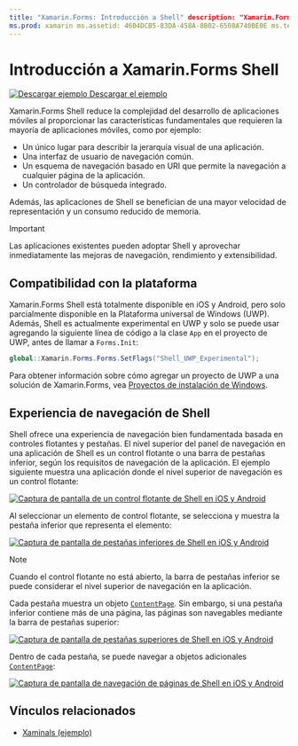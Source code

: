 ```yaml
---
title: "Xamarin.Forms: Introducción a Shell" description: "Xamarin.Forms: Shell proporciona las características fundamentales que necesitan la mayoría de las aplicaciones, como una experiencia de usuario común de navegación, un esquema de navegación basado en URI y un controlador de búsqueda integrado."
ms.prod: xamarin ms.assetid: 4604DCB5-83DA-458A-8B02-6508A740BE0E ms.technology: xamarin-forms author: davidbritch ms.author: dabritch ms.date: 09/20/2019 no-loc: [Xamarin.Forms, Xamarin.Essentials]
---
```


# <a name="xamarinforms-shell-introduction"></a>Introducción a Xamarin.Forms Shell

[![Descargar ejemplo](~/media/shared/download.png) Descargar el ejemplo](https://docs.microsoft.com/samples/xamarin/xamarin-forms-samples/userinterface-xaminals/)

Xamarin.Forms Shell reduce la complejidad del desarrollo de aplicaciones móviles al proporcionar las características fundamentales que requieren la mayoría de aplicaciones móviles, como por ejemplo:

- Un único lugar para describir la jerarquía visual de una aplicación.
- Una interfaz de usuario de navegación común.
- Un esquema de navegación basado en URI que permite la navegación a cualquier página de la aplicación.
- Un controlador de búsqueda integrado.

Además, las aplicaciones de Shell se benefician de una mayor velocidad de representación y un consumo reducido de memoria.

> [!IMPORTANT]
> Las aplicaciones existentes pueden adoptar Shell y aprovechar inmediatamente las mejoras de navegación, rendimiento y extensibilidad.

## <a name="platform-support"></a>Compatibilidad con la plataforma

Xamarin.Forms Shell está totalmente disponible en iOS y Android, pero solo parcialmente disponible en la Plataforma universal de Windows (UWP). Además, Shell es actualmente experimental en UWP y solo se puede usar agregando la siguiente línea de código a la clase `App` en el proyecto de UWP, antes de llamar a `Forms.Init`:

```csharp
global::Xamarin.Forms.Forms.SetFlags("Shell_UWP_Experimental");
```

Para obtener información sobre cómo agregar un proyecto de UWP a una solución de Xamarin.Forms, vea [Proyectos de instalación de Windows](~/xamarin-forms/platform/windows/installation/index.md).

## <a name="shell-navigation-experience"></a>Experiencia de navegación de Shell

Shell ofrece una experiencia de navegación bien fundamentada basada en controles flotantes y pestañas. El nivel superior del panel de navegación en una aplicación de Shell es un control flotante o una barra de pestañas inferior, según los requisitos de navegación de la aplicación. El ejemplo siguiente muestra una aplicación donde el nivel superior de navegación es un control flotante:

[![Captura de pantalla de un control flotante de Shell en iOS y Android](introduction-images/flyout.png "Control flotante de Shell")](introduction-images/flyout-large.png#lightbox "Control flotante de Shell")

Al seleccionar un elemento de control flotante, se selecciona y muestra la pestaña inferior que representa el elemento:

[![Captura de pantalla de pestañas inferiores de Shell en iOS y Android](introduction-images/monkeys.png "Pestañas inferiores de Shell")](introduction-images/monkeys-large.png#lightbox "Pestañas inferiores de Shell")

> [!NOTE]
> Cuando el control flotante no está abierto, la barra de pestañas inferior se puede considerar el nivel superior de navegación en la aplicación.

Cada pestaña muestra un objeto [`ContentPage`](xref:Xamarin.Forms.ContentPage). Sin embargo, si una pestaña inferior contiene más de una página, las páginas son navegables mediante la barra de pestañas superior:

[![Captura de pantalla de pestañas superiores de Shell en iOS y Android](introduction-images/cats.png "Pestañas superiores de Shell")](introduction-images/cats-large.png#lightbox "Pestañas superiores de Shell")

Dentro de cada pestaña, se puede navegar a objetos adicionales [`ContentPage`](xref:Xamarin.Forms.ContentPage):

[![Captura de pantalla de navegación de páginas de Shell en iOS y Android](introduction-images/cat-details.png "Navegación por aplicaciones de Shell")](introduction-images/cat-details-large.png#lightbox "Navegación por aplicaciones de Shell")

## <a name="related-links"></a>Vínculos relacionados

- [Xaminals (ejemplo)](https://docs.microsoft.com/samples/xamarin/xamarin-forms-samples/userinterface-xaminals/)
